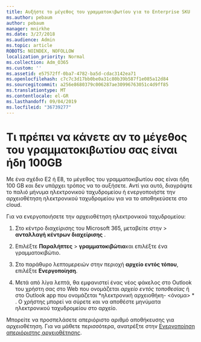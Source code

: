 ```yaml
---
title: Αυξήστε το μέγεθος του γραμματοκιβωτίου για το Enterprise SKU
ms.author: pebaum
author: pebaum
manager: mnirkhe
ms.date: 3/27/2018
ms.audience: Admin
ms.topic: article
ROBOTS: NOINDEX, NOFOLLOW
localization_priority: Normal
ms.collection: Adm_O365
ms.custom: ''
ms.assetid: e57572ff-0ba7-4782-ba5d-cdac3142ea71
ms.openlocfilehash: c7c7c3d17bb0be0a31c80b39b587f1e085a12d84
ms.sourcegitcommit: a256e8680379c006287ae30996763051c4d9ff85
ms.translationtype: MT
ms.contentlocale: el-GR
ms.lasthandoff: 09/04/2019
ms.locfileid: "36739277"
---
```

# <a name="what-to-do-if-your-mailbox-size-is-already-100gb"></a>Τι πρέπει να κάνετε αν το μέγεθος του γραμματοκιβωτίου σας είναι ήδη 100GB

Με ένα σχέδιο Ε2 ή Ε8, το μέγεθος του γραμματοκιβωτίου σας είναι ήδη 100 GB και δεν υπάρχει τρόπος να το αυξήσετε. Αντί για αυτό, διαγράψτε το παλιό μήνυμα ηλεκτρονικού ταχυδρομείου ή ενεργοποιήστε την αρχειοθέτηση ηλεκτρονικού ταχυδρομείου για να το αποθηκεύσετε στο cloud. 
  
Για να ενεργοποιήσετε την αρχειοθέτηση ηλεκτρονικού ταχυδρομείου:
  
1. Στο κέντρο διαχείρισης του Microsoft 365, μεταβείτε στην \> **ανταλλαγή** **κέντρων διαχείρισης** . 
    
2. Επιλέξτε **Παραλήπτες** \> **γραμματοκιβώτια**και επιλέξτε ένα γραμματοκιβώτιο. 
    
3. Στο παράθυρο λεπτομερειών στην περιοχή **αρχείο εντός τόπου**, επιλέξτε **Ενεργοποίηση**. 
    
4. Μετά από λίγα λεπτά, θα εμφανιστεί ένας νέος φάκελος στο Outlook του χρήστη σας στο Web που ονομάζεται *αρχείο εντός τοποθεσίας* ή στο Outlook app που ονομάζεται *ηλεκτρονική αρχειοθήκη- \<όνομα\> * . Ο χρήστης μπορεί να σύρετε και να αποθέστε μηνύματα ηλεκτρονικού ταχυδρομείου στο αρχείο. 
    
Μπορείτε να προσπελάσετε απεριόριστο αριθμό αποθήκευσης για αρχειοθέτηση. Για να μάθετε περισσότερα, ανατρέξτε στην [Ενεργοποίηση απεριόριστης αρχειοθέτησης](https://docs.microsoft.com/office365/securitycompliance/enable-unlimited-archiving).
  

